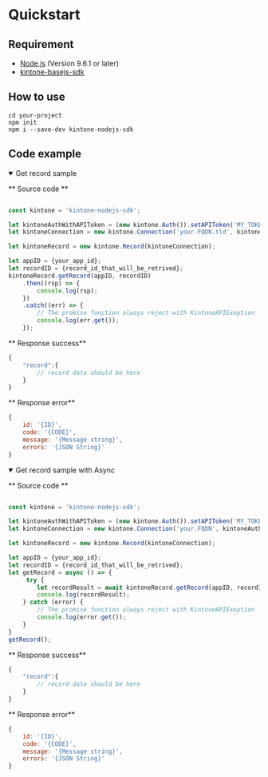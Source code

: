 # Quickstart

## Requirement

* [Node.js](https://nodejs.org/en/) (Version 9.6.1 or later)
* [kintone-basejs-sdk](https://github.dev.cybozu.co.jp/SC/kintone-basejs-sdk)

## How to use

```shell
cd your-project
npm init
npm i --save-dev kintone-nodejs-sdk
```

## Code example

<details class="tab-container" open>
<Summary>Get record sample</Summary>

** Source code **

```javascript

const kintone = 'kintone-nodejs-sdk';

let kintoneAuthWithAPIToken = (new kintone.Auth()).setAPIToken('MY_TOKEN');
let kintoneConnection = new kintone.Connection('your.FQDN.tld', kintoneAuthWithAPIToken);

let kintoneRecord = new kintone.Record(kintoneConnection);

let appID = {your_app_id};
let recordID = {record_id_that_will_be_retrived};
kintoneRecord.getRecord(appID, recordID)
    .then((rsp) => {
        console.log(rsp);
    })
    .catch((err) => {
        // The promise function always reject with KintoneAPIExeption
        console.log(err.get());
    });
```

** Response success**

```javascript
{
    "record":{
        // record data should be here
    }
}
```

** Response error**

```javascript
{
    id: '{ID}',
    code: '{CODE}',
    message: '{Message string}',
    errors: '{JSON String}'
}
```

</details>

<details class="tab-container" open>
<Summary>Get record sample with Async</Summary>

** Source code **

```javascript

const kintone = 'kintone-nodejs-sdk';

let kintoneAuthWithAPIToken = (new kintone.Auth()).setAPIToken('MY_TOKEN');
let kintoneConnection = new kintone.Connection('your.FQDN', kintoneAuthWithAPIToken);

let kintoneRecord = new kintone.Record(kintoneConnection);

let appID = {your_app_id};
let recordID = {record_id_that_will_be_retrived};
let getRecord = async () => {
     try {
        let recordResult = await kintoneRecord.getRecord(appID, recordID);
        console.log(recordResult);
    } catch (error) {
        // The promise function always reject with KintoneAPIExeption
        console.log(error.get());
    }
}
getRecord();
```

** Response success**

```javascript
{
    "record":{
        // record data should be here
    }
}
```

** Response error**

```javascript
{ 
    id: '{ID}',
    code: '{CODE}',
    message: '{Message string}',
    errors: '{JSON String}'
}
```

</details>
